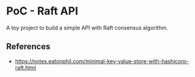 PoC - Raft API
===

A toy project to build a simple API with Raft consensus algorithm.

## References

* https://notes.eatonphil.com/minimal-key-value-store-with-hashicorp-raft.html
